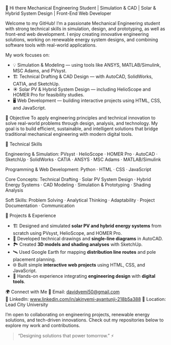 👋 Hi there Mechanical Engineering Student | Simulation & CAD | Solar & Hybrid System Design | Front-End Web Developer

Welcome to my GitHub! I’m a passionate Mechanical Engineering student with strong technical skills in simulation, design, and prototyping, as well as front-end web development. I enjoy creating innovative engineering solutions, working on renewable energy system designs, and combining software tools with real-world applications.

My work focuses on:
- 💡 Simulation & Modeling — using tools like ANSYS, MATLAB/Simulink, MSC Adams, and PVsyst.
- 🏗️ Technical Drafting & CAD Design — with AutoCAD, SolidWorks, CATIA, and SketchUp.
- ☀️ Solar PV & Hybrid System Design — including HelioScope and HOMER Pro for feasibility studies.
- 🖥️ Web Development — building interactive projects using HTML, CSS, and JavaScript.


 🧭 Objective
To apply engineering principles and technical innovation to solve real-world problems through design, analysis, and technology. My goal is to build efficient, sustainable, and intelligent solutions that bridge traditional mechanical engineering with modern digital tools.


 🧰 Technical Skills

Engineering & Simulation:
PVsyst · HelioScope · HOMER Pro · AutoCAD · SketchUp · SolidWorks · CATIA · ANSYS · MSC Adams · MATLAB/Simulink

Programming & Web Development: 
Python · HTML · CSS · JavaScript

Core Concepts:
Technical Drafting · Solar PV System Design · Hybrid Energy Systems · CAD Modeling · Simulation & Prototyping · Shading Analysis

Soft Skills: 
Problem Solving · Analytical Thinking · Adaptability · Project Documentation · Communication


📜 Projects & Experience
- 🏗️ Designed and simulated **solar PV and hybrid energy systems** from scratch using PVsyst, HelioScope, and HOMER Pro.
- 📝 Developed technical drawings and **single-line diagrams** in AutoCAD.
- 🏞️ Created **3D models and shading analyses** with SketchUp.
- 🛰️ Used Google Earth for mapping **distribution line routes** and pole placement planning.
- 🌐 Built simple **interactive web projects** using HTML, CSS, and JavaScript.
- 🧠 Hands-on experience integrating **engineering design** with **digital tools**.

 🌍 Connect with Me
📧 Email: davidyemi50@gmail.com  
🔗 LinkedIn: www.linkedin.com/in/akinyemi-ayantunji-218b5a388
📍 Location: Lead City University

I’m open to collaborating on engineering projects, renewable energy solutions, and tech-driven innovations. Check out my repositories below to explore my work and contributions.

> “Designing solutions that power tomorrow.” ⚡
